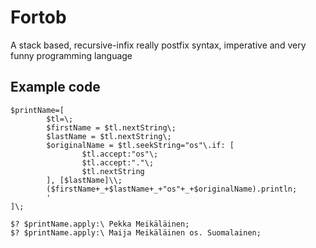 Fortob
======

A stack based, recursive-infix really postfix syntax, imperative and very funny programming language

## Example code

```
$printName=[
        $tl=\;
        $firstName = $tl.nextString\;
        $lastName = $tl.nextString\;
        $originalName = $tl.seekString="os"\.if: [
                $tl.accept:"os"\;
                $tl.accept:"."\;
                $tl.nextString
        ], [$lastName]\\;
        ($firstName+_+$lastName+_+"os"+_+$originalName).println;
        '
]\;

$? $printName.apply:\ Pekka Meikäläinen;
$? $printName.apply:\ Maija Meikäläinen os. Suomalainen;
```
